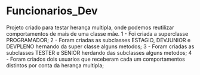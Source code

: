 # Funcionarios_Dev

Projeto criado para testar herança multipla, onde podemos reutilizar comportamentos de mais de uma classe mãe.
1 - Foi criada a superclasse PROGRAMADOR;
2 - Foram criadas as subclasses ESTAGIO, DEVJUNIOR e DEVPLENO hernando da super classe alguns metodos;
3 - Foram criadas as subclasses TESTER e SENIOR herdando das subclasses alguns metodos;
4 - Foram criados dois usuarios que receberam cada um comportamentos distintos por conta da herança multipla;
